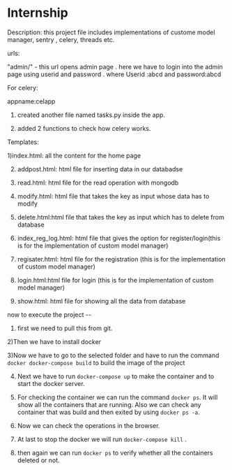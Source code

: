 # Internship

Description: this project file includes implementations of custome model manager, sentry , celery, threads etc.


urls:

"admin/" - this url opens admin page . here we have to login into the admin page using userid and password . where Userid :abcd and password:abcd


For celery:

appname:celapp

1) created another file named tasks.py inside the app.

2) added 2 functions to check how celery works.


Templates:

1)index.html: all the content for the home page

2) addpost.html: html file for inserting data in our databadse

3) read.html: html file for the read operation with mongodb

4) modify.html: html file that takes the key as input whose data has to modify

5) delete.html:html file that takes the key as input which has to delete from database

6) index_reg_log.html: html file that gives the option for register/login(this is for the implementation of custom model manager)

7) regisater.html: html file for the registration (this is for the implementation of custom model manager)

8) login.html:html file for login (this is for the implementation of custom model manager)

9) show.html: html file for showing all the data from database


now to execute the project --

1) first we need to pull this from git.

2)Then we have to install docker 

3)Now we have to go to the selected folder and have to run the command 
`docker
docker-compose build` 
to build the image of the project 

4) Next we have to run `docker-compose up` to make the container and to start the docker server.

5) For checking the container we can run the command `docker ps`. It will show all the containers that are running. 
   Also we can check any container that was build and then exited by using `docker ps -a`.
   
6) Now we can check the operations in the browser. 

7) At last to stop the docker we will run 
    `docker-compose kill` .

8) then again we can run `docker ps` to verify whether all the containers deleted or not.
